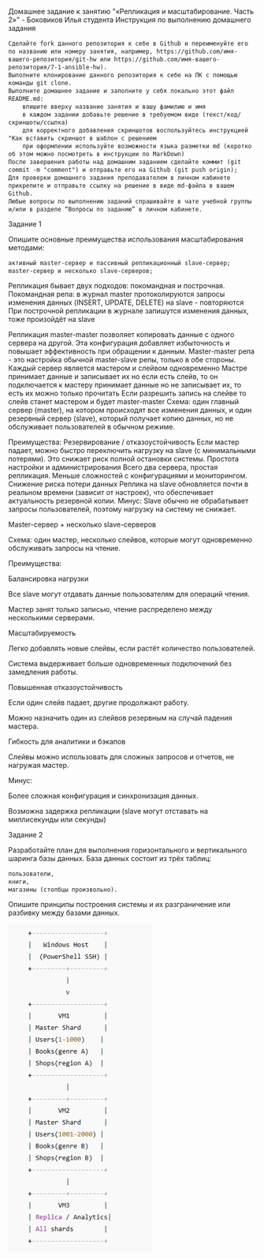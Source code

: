 Домашнее задание к занятию "«Репликация и масштабирование. Часть 2»" - Боковиков Илья студента
Инструкция по выполнению домашнего задания

    Сделайте fork данного репозитория к себе в Github и переименуйте его по названию или номеру занятия, например, https://github.com/имя-вашего-репозитория/git-hw или https://github.com/имя-вашего-репозитория/7-1-ansible-hw).
    Выполните клонирование данного репозитория к себе на ПК с помощью команды git clone.
    Выполните домашнее задание и заполните у себя локально этот файл README.md:
        впишите вверху название занятия и вашу фамилию и имя
        в каждом задании добавьте решение в требуемом виде (текст/код/скриншоты/ссылка)
        для корректного добавления скриншотов воспользуйтесь инструкцией "Как вставить скриншот в шаблон с решением
        при оформлении используйте возможности языка разметки md (коротко об этом можно посмотреть в инструкции по MarkDown)
    После завершения работы над домашним заданием сделайте коммит (git commit -m "comment") и отправьте его на Github (git push origin);
    Для проверки домашнего задания преподавателем в личном кабинете прикрепите и отправьте ссылку на решение в виде md-файла в вашем Github.
    Любые вопросы по выполнению заданий спрашивайте в чате учебной группы и/или в разделе “Вопросы по заданию” в личном кабинете.

Задание 1

Опишите основные преимущества использования масштабирования методами:

    активный master-сервер и пассивный репликационный slave-сервер;
    master-сервер и несколько slave-серверов;

Репликация бывает двух подходов: покомандная и построчная. 
Покомандная репа: в журнал master протоколируются запросы изменения данных (INSERT, UPDATE, DELETE) на slave - повторяются 
При построчной репликации в журнале запишутся изменения данных, тоже произойдёт на slave 

Репликация master-master позволяет копировать данные с одного сервера на другой. Эта конфигурация добавляет избыточность и повышает эффективность при обращении к данным. 
Master-master репа - это настройка обычной master-slave репы, только в обе стороны. Каждый сервер является мастером и слейвом одновременно 
Мастре принимает данные и записывает их но если есть слейв, то он подключается к мастеру принимает данные но не записывает их, то есть их можно только прочитать 
Если разрешить запись на слейве то слейв станет мастером и будет master-master 
Схема: один главный сервер (master), на котором происходят все изменения данных, и один резервный сервер (slave), который получает копию данных, но не обслуживает пользователей в обычном режиме.

Преимущества:
Резервирование / отказоустойчивость
Если мастер падает, можно быстро переключить нагрузку на slave (с минимальными потерями).
Это снижает риск полной остановки системы.
Простота настройки и администрирования
Всего два сервера, простая репликация.
Меньше сложностей с конфигурациями и мониторингом.
Снижение риска потери данных
Реплика на slave обновляется почти в реальном времени (зависит от настроек), что обеспечивает актуальность резервной копии.
Минус:
Slave обычно не обрабатывает запросы пользователей, поэтому нагрузку на систему не снижает.

Master-сервер + несколько slave-серверов

Схема: один мастер, несколько слейвов, которые могут одновременно обслуживать запросы на чтение.

Преимущества:

Балансировка нагрузки

Все slave могут отдавать данные пользователям для операций чтения.

Мастер занят только записью, чтение распределено между несколькими серверами.

Масштабируемость

Легко добавлять новые слейвы, если растёт количество пользователей.

Система выдерживает больше одновременных подключений без замедления работы.

Повышенная отказоустойчивость

Если один слейв падает, другие продолжают работу.

Можно назначить один из слейвов резервным на случай падения мастера.

Гибкость для аналитики и бэкапов

Слейвы можно использовать для сложных запросов и отчетов, не нагружая мастер.

Минус:

Более сложная конфигурация и синхронизация данных.

Возможна задержка репликации (slave могут отставать на миллисекунды или секунды)

Задание 2

Разработайте план для выполнения горизонтального и вертикального шаринга базы данных. База данных состоит из трёх таблиц:

    пользователи,
    книги,
    магазины (столбцы произвольно).

Опишите принципы построения системы и их разграничение или разбивку между базами данных.

![блоксхема](/img/схема.jpg)


